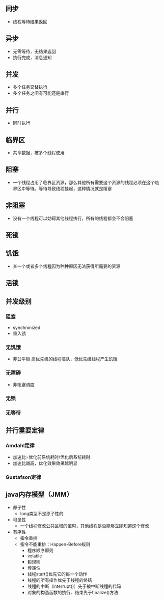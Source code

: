 ## 同步
* 线程等待结果返回
## 异步
* 无需等待，无结果返回
* 执行完成，消息通知
## 并发
* 多个任务交替执行
* 多个任务之间有可能还是串行
## 并行
* 同时执行
## 临界区
* 共享数据，被多个线程使用
## 阻塞
* 一个线程占用了临界区资源，那么其他所有需要这个资源的线程必须在这个临界区中等待。等待导致线程挂起，这种情况就是阻塞
## 非阻塞
* 没有一个线程可以妨碍其他线程执行，所有的线程都会不会阻塞
## 死锁
## 饥饿
* 某一个或者多个线程因为种种原因无法获得所需要的资源
## 活锁

## 并发级别
### 阻塞
* synchronized
* 重入锁
### 无饥饿
* 非公平锁 高优先级的线程插队，低优先级线程产生饥饿
### 无障碍
* 非阻塞调度
### 无锁
### 无等待

## 并行重要定律
### Amdahl定律
* 加速比=优化前系统耗时/优化后系统耗时
* 加速比越高，优化效果效果越明显
### Gustafson定律

## java内存模型（JMM）
* 原子性
  * long类型不是原子性的
* 可见性
  * 一个线程修改公共区域的值时，其他线程是否能够立即知道这个修改
* 有序性
  * 指令重排
  * 指令不能重排：Happen-Before规则
    * 程序顺序原则
    * volatile
    * 锁规则
    * 传递性
    * 线程start()优先它的每一个动作
    * 线程的所有操作优先于线程的终结
    * 线程的中断（interrupt()）先于被中断线程的代码
    * 对象的构造函数的执行、结束先于finalize()方法
 
